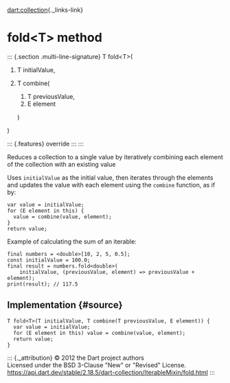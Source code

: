 [dart:collection](../../dart-collection/dart-collection-library){._links-link}

fold\<T\> method
================

::: {.section .multi-line-signature}
T fold\<T\>(

1.  T initialValue,
2.  T combine(
    1.  T previousValue,
    2.  E element

    )

)

::: {.features}
override
:::
:::

Reduces a collection to a single value by iteratively combining each
element of the collection with an existing value

Uses `initialValue` as the initial value, then iterates through the
elements and updates the value with each element using the `combine`
function, as if by:

``` {.language-dart data-language="dart"}
var value = initialValue;
for (E element in this) {
  value = combine(value, element);
}
return value;
```

Example of calculating the sum of an iterable:

``` {.language-dart data-language="dart"}
final numbers = <double>[10, 2, 5, 0.5];
const initialValue = 100.0;
final result = numbers.fold<double>(
    initialValue, (previousValue, element) => previousValue + element);
print(result); // 117.5
```

Implementation {#source}
--------------

``` {.language-dart data-language="dart"}
T fold<T>(T initialValue, T combine(T previousValue, E element)) {
  var value = initialValue;
  for (E element in this) value = combine(value, element);
  return value;
}
```

::: {._attribution}
© 2012 the Dart project authors\
Licensed under the BSD 3-Clause \"New\" or \"Revised\" License.\
<https://api.dart.dev/stable/2.18.5/dart-collection/IterableMixin/fold.html>
:::
